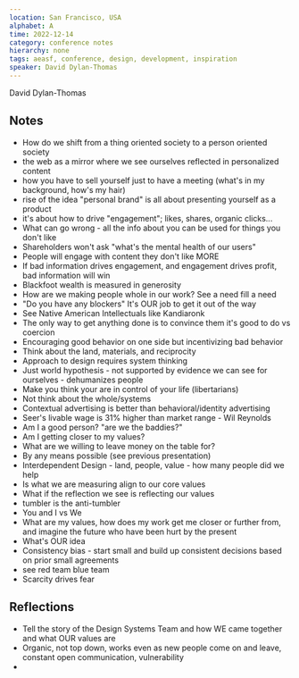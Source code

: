 ```yaml
---
location: San Francisco, USA
alphabet: A
time: 2022-12-14
category: conference notes
hierarchy: none
tags: aeasf, conference, design, development, inspiration
speaker: David Dylan-Thomas
---
```

David Dylan-Thomas

## Notes

* How do we shift from a thing oriented society to a person oriented society
* the web as a mirror where we see ourselves reflected in personalized content
* how you have to sell yourself just to have a meeting (what's in my background, how's my hair)
* rise of the idea "personal brand" is all about presenting yourself as a product
* it's about how to drive "engagement"; likes, shares, organic clicks...
* What can go wrong - all the info about you can be used for things you don't like
* Shareholders won't ask "what's the mental health of our users"
* People will engage with content they don't like MORE
* If bad information drives engagement, and engagement drives profit, bad information will win
* Blackfoot wealth is measured in generosity
* How are we making people whole in our work? See a need fill a need
* "Do you have any blockers" It's OUR job to get it out of the way
* See Native American Intellectuals like Kandiaronk
* The only way to get anything done is to convince them it's good to do vs coercion
* Encouraging good behavior on one side but incentivizing bad behavior
* Think about the land, materials, and reciprocity
* Approach to design requires system thinking
* Just world hypothesis - not supported by evidence we can see for ourselves - dehumanizes people
* Make you think your are in control of your life (libertarians)
* Not think about the whole/systems
* Contextual advertising is better than behavioral/identity advertising
* Seer's livable wage is 31% higher than market range - Wil Reynolds
* Am I a good person? "are we the baddies?"
* Am I getting closer to my values?
* What are we willing to leave money on the table for?
* By any means possible (see previous presentation)
* Interdependent Design - land, people, value - how many people did we help
* Is what we are measuring align to our core values
* What if the reflection we see is reflecting our values
* tumbler is the anti-tumbler
* You and I vs We
* What are my values, how does my work get me closer or further from, and imagine the future who have been hurt by the present
* What's OUR idea
* Consistency bias - start small and build up consistent decisions based on prior small agreements
* see red team blue team 
* Scarcity drives fear

## Reflections

* Tell the story of the Design Systems Team and how WE came together and what OUR values are
* Organic, not top down, works even as new people come on and leave, constant open communication, vulnerability
* 